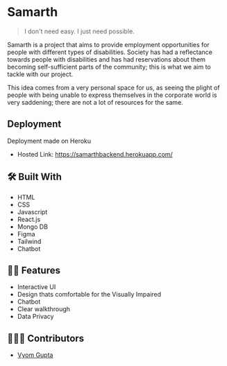# Samarth 
> I don't need easy. I just need possible.

Samarth is a project that aims to provide employment opportunities for people with different types of disabilities. Society has had a reflectance towards people with disabilities and has had reservations about them becoming self-sufficient parts of the community; this is what we aim to tackle with our project.

This idea comes from a very personal space for us, as seeing the plight of people with being unable to express themselves in the corporate world is very saddening; there are not a lot of resources for the same.
<br>

## Deployment

Deployment made on Heroku

- Hosted Link: https://samarthbackend.herokuapp.com/

## 🛠️ Built With
- HTML
- CSS
- Javascript
- React.js
- Mongo DB
- Figma
- Tailwind
- Chatbot


## 💪🏻 Features
- Interactive UI
- Design thats comfortable for the Visually Impaired 
- Chatbot
- Clear walkthrough
- Data Privacy 


## 🙋🏻‍♂️ Contributors
* [Vyom Gupta](https://github.com/vyomguptaa)
